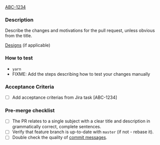 [ABC-1234](https://toptal-core.atlassian.net/browse/ABC-1234)

### Description

Describe the changes and motivations for the pull request, unless obvious from the title.

[Designs](https://share.abstract.com) (if applicable)

### How to test

- `yarn`
- FIXME: Add the steps describing how to test your changes manually

### Acceptance Criteria

- [ ] Add acceptance criterias from Jira task [ABC-1234]

### Pre-merge checklist

- [ ] The PR relates to a single subject with a clear title and description in grammatically correct, complete sentences.
- [ ] Verify that feature branch is up-to-date with `master` (if not - rebase it).
- [ ] Double check the quality of [commit messages](http://chris.beams.io/posts/git-commit/).
